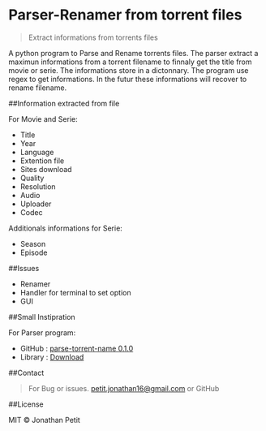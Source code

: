 # Parser-Renamer from torrent files
> Extract informations from torrents files

A python program to Parse and Rename torrents files. The parser extract a maximun informations from a torrent filename to finnaly get the title from movie or serie. The informations store in a dictonnary. The program use regex to get informations. In the futur these informations will recover to rename filename.

##Information extracted from file

For Movie and Serie:
* Title
* Year
* Language
* Extention file
* Sites download
* Quality
* Resolution
* Audio
* Uploader
* Codec

Additionals informations for Serie:
* Season
* Episode

##Issues

* Renamer
* Handler for terminal to set option
* GUI

##Small Instipration

For Parser program:
* GitHub : [parse-torrent-name 0.1.0](https://github.com/divijbindlish/parse-torrent-name)
* Library : [Download](https://pypi.python.org/pypi/parse-torrent-name/)

##Contact

>For Bug or issues.
petit.jonathan16@gmail.com or GitHub

##License

MIT © Jonathan Petit

